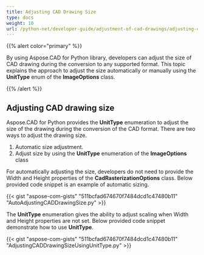 ```yaml
---
title: Adjusting CAD Drawing Size
type: docs
weight: 10
url: /python-net/developer-guide/adjustment-of-cad-drawings/adjusting-cad-drawing-size/
---
```


{{% alert color="primary" %}}

By using Aspose.CAD for Python library, developers can adjust the size of CAD drawing during the conversion to any supported format. This topic explains the approach to adjust the size automatically or manually using the **UnitType** enum of the **ImageOptions** class.

{{% /alert %}}

## **Adjusting CAD drawing size**

Aspose.CAD for Python provides the **UnitType** enumeration to adjust the size of the drawing during the conversion of the CAD format. There are two ways to adjust the drawing size.

1. Automatic size adjustment.
1. Adjust size by using the **UnitType** enumeration of the **ImageOptions** class

For automatically adjusting the size, developers do not need to provide the Width and Height properties of the **CadRasterizationOptions** class. Below provided code snippet is an example of automatic sizing.

{{< gist "aspose-com-gists" "511bcfad674670f7484dcd1c47480b11" "AutoAdjustingCADDrawingSize.py" >}}

The **UnitType** enumeration gives the ability to adjust scaling when Width and Height properties are not set. Below provided code snippet demonstrate how to use **UnitType**.

{{< gist "aspose-com-gists" "511bcfad674670f7484dcd1c47480b11" "AdjustingCADDrawingSizeUsingUnitType.py" >}}